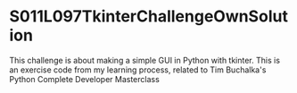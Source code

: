 # S011L097TkinterChallengeOwnSolution
This challenge is about making a simple GUI in Python with tkinter. This is an exercise code from my learning process, related to Tim Buchalka's Python Complete Developer Masterclass
